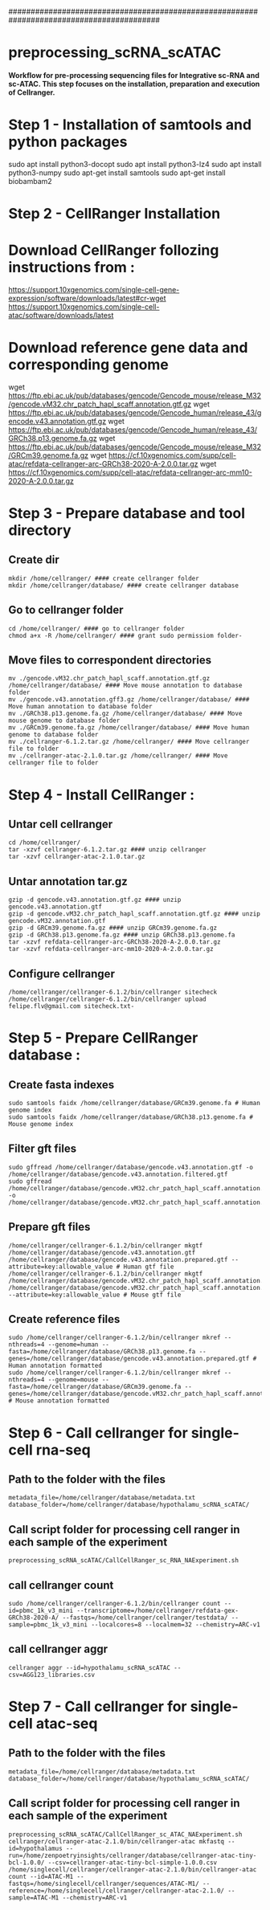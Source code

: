 ##########################################################################################
# preprocessing_scRNA_scATAC
#### Workflow for pre-processing sequencing files for Integrative sc-RNA and sc-ATAC. This step focuses on the installation, preparation and execution of Cellranger.
# Step 1 - Installation of samtools and python packages
sudo apt install python3-docopt
sudo apt install python3-lz4
sudo apt install python3-numpy
sudo apt-get install samtools
sudo apt-get install biobambam2

# Step 2 - CellRanger Installation
# Download CellRanger follozing instructions from :
https://support.10xgenomics.com/single-cell-gene-expression/software/downloads/latest#cr-wget
https://support.10xgenomics.com/single-cell-atac/software/downloads/latest

# Download reference gene data and corresponding genome
wget https://ftp.ebi.ac.uk/pub/databases/gencode/Gencode_mouse/release_M32/gencode.vM32.chr_patch_hapl_scaff.annotation.gtf.gz
wget https://ftp.ebi.ac.uk/pub/databases/gencode/Gencode_human/release_43/gencode.v43.annotation.gtf.gz
wget https://ftp.ebi.ac.uk/pub/databases/gencode/Gencode_human/release_43/GRCh38.p13.genome.fa.gz
wget https://ftp.ebi.ac.uk/pub/databases/gencode/Gencode_mouse/release_M32/GRCm39.genome.fa.gz
    wget https://cf.10xgenomics.com/supp/cell-atac/refdata-cellranger-arc-GRCh38-2020-A-2.0.0.tar.gz
    wget https://cf.10xgenomics.com/supp/cell-atac/refdata-cellranger-arc-mm10-2020-A-2.0.0.tar.gz

# Step 3 - Prepare database and tool directory
## Create dir

    mkdir /home/cellranger/ #### create cellranger folder
    mkdir /home/cellranger/database/ #### create cellranger database

## Go to cellranger folder

    cd /home/cellranger/ #### go to cellranger folder
    chmod a+x -R /home/cellranger/ #### grant sudo permissiom folder-

## Move files to correspondent directories

    mv ./gencode.vM32.chr_patch_hapl_scaff.annotation.gtf.gz /home/cellranger/database/ #### Move mouse annotation to database folder
    mv ./gencode.v43.annotation.gff3.gz /home/cellranger/database/ #### Move human annotation to database folder
    mv ./GRCh38.p13.genome.fa.gz /home/cellranger/database/ #### Move mouse genome to database folder
    mv ./GRCm39.genome.fa.gz /home/cellranger/database/ #### Move human genome to database folder
    mv ./cellranger-6.1.2.tar.gz /home/cellranger/ #### Move cellranger file to folder
    mv ./cellranger-atac-2.1.0.tar.gz /home/cellranger/ #### Move cellranger file to folder

# Step 4 - Install CellRanger :
## Untar cell cellranger

    cd /home/cellranger/
    tar -xzvf cellranger-6.1.2.tar.gz #### unzip cellranger
    tar -xzvf cellranger-atac-2.1.0.tar.gz

## Untar annotation tar.gz

    gzip -d gencode.v43.annotation.gtf.gz #### unzip gencode.v43.annotation.gtf
    gzip -d gencode.vM32.chr_patch_hapl_scaff.annotation.gtf.gz #### unzip gencode.vM32.annotation.gtf
    gzip -d GRCm39.genome.fa.gz #### unzip GRCm39.genome.fa.gz
    gzip -d GRCh38.p13.genome.fa.gz #### unzip GRCh38.p13.genome.fa
    tar -xzvf refdata-cellranger-arc-GRCh38-2020-A-2.0.0.tar.gz
    tar -xzvf refdata-cellranger-arc-mm10-2020-A-2.0.0.tar.gz

## Configure cellranger

    /home/cellranger/cellranger-6.1.2/bin/cellranger sitecheck
    /home/cellranger/cellranger-6.1.2/bin/cellranger upload felipe.flv@gmail.com sitecheck.txt-

# Step 5 - Prepare CellRanger database :
## Create fasta indexes

    sudo samtools faidx /home/cellranger/database/GRCm39.genome.fa # Human genome index
    sudo samtools faidx /home/cellranger/database/GRCh38.p13.genome.fa # Mouse genome index

## Filter gft files

    sudo gffread /home/cellranger/database/gencode.v43.annotation.gtf -o /home/cellranger/database/gencode.v43.annotation.filtered.gtf
    sudo gffread /home/cellranger/database/gencode.vM32.chr_patch_hapl_scaff.annotation.gtf -o /home/cellranger/database/gencode.vM32.chr_patch_hapl_scaff.annotation.filtered.gtf

## Prepare gft files

    /home/cellranger/cellranger-6.1.2/bin/cellranger mkgtf /home/cellranger/database/gencode.v43.annotation.gtf /home/cellranger/database/gencode.v43.annotation.prepared.gtf --attribute=key:allowable_value # Human gtf file
    /home/cellranger/cellranger-6.1.2/bin/cellranger mkgtf /home/cellranger/database/gencode.vM32.chr_patch_hapl_scaff.annotation.filtered.gtf /home/cellranger/database/gencode.vM32.chr_patch_hapl_scaff.annotation.prepared.gtf --attribute=key:allowable_value # Mouse gtf file

## Create reference files

    sudo /home/cellranger/cellranger-6.1.2/bin/cellranger mkref --nthreads=4 --genome=human --fasta=/home/cellranger/database/GRCh38.p13.genome.fa --genes=/home/cellranger/database/gencode.v43.annotation.prepared.gtf # Human annotation formatted
    sudo /home/cellranger/cellranger-6.1.2/bin/cellranger mkref --nthreads=4 --genome=mouse --fasta=/home/cellranger/database/GRCm39.genome.fa --genes=/home/cellranger/database/gencode.vM32.chr_patch_hapl_scaff.annotation.prepared.gtf # Mouse annotation formatted

# Step 6 - Call cellranger for single-cell rna-seq
## Path to the folder with the files

    metadata_file=/home/cellranger/database/metadata.txt
    database_folder=/home/cellranger/database/hypothalamu_scRNA_scATAC/

## Call script folder for processing cell ranger in each sample of the experiment

    preprocessing_scRNA_scATAC/CallCellRanger_sc_RNA_NAExperiment.sh

## call cellranger count

    sudo /home/cellranger/cellranger-6.1.2/bin/cellranger count --id=pbmc_1k_v3_mini --transcriptome=/home/cellranger/refdata-gex-GRCh38-2020-A/ --fastqs=/home/cellranger/cellranger/testdata/ --sample=pbmc_1k_v3_mini --localcores=8 --localmem=32 --chemistry=ARC-v1

## call cellranger aggr

    cellranger aggr --id=hypothalamu_scRNA_scATAC --csv=AGG123_libraries.csv

# Step 7 - Call cellranger for single-cell atac-seq
## Path to the folder with the files

    metadata_file=/home/cellranger/database/metadata.txt
    database_folder=/home/cellranger/database/hypothalamu_scRNA_scATAC/

## Call script folder for processing cell ranger in each sample of the experiment

    preprocessing_scRNA_scATAC/CallCellRanger_sc_ATAC_NAExperiment.sh
    cellranger/cellranger-atac-2.1.0/bin/cellranger-atac mkfastq --id=hypothalamus --run=/home/zenpoetryinsights/cellranger/database/cellranger-atac-tiny-bcl-1.0.0/ --csv=cellranger-atac-tiny-bcl-simple-1.0.0.csv
    /home/singlecell/cellranger/cellranger-atac-2.1.0/bin/cellranger-atac count --id=ATAC-M1 --fastqs=/home/singlecell/cellranger/sequences/ATAC-M1/ --reference=/home/singlecell/cellranger/cellranger-atac-2.1.0/ --sample=ATAC-M1 --chemistry=ARC-v1
